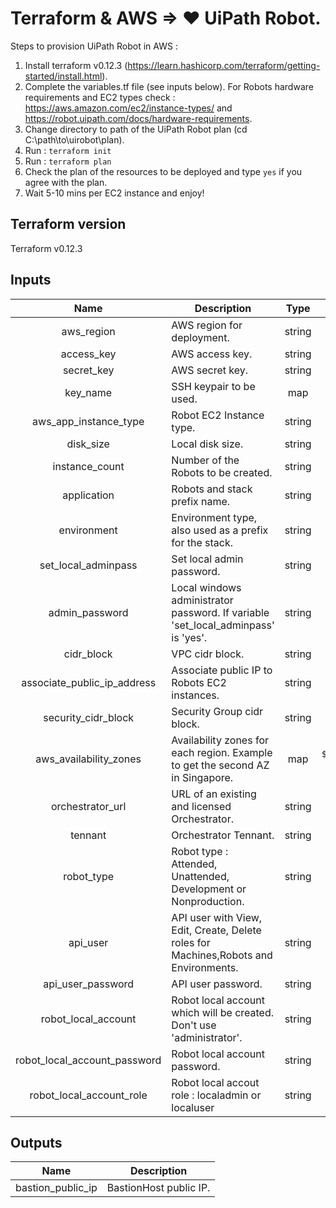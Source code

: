 # Terraform & AWS => ♥ UiPath Robot.
Steps to provision UiPath Robot in AWS :
1. Install terraform  v0.12.3 (https://learn.hashicorp.com/terraform/getting-started/install.html).
2. Complete the variables.tf file (see inputs below). For Robots hardware requirements and EC2 types check : https://aws.amazon.com/ec2/instance-types/  and https://robot.uipath.com/docs/hardware-requirements.
3. Change directory to path of the UiPath Robot plan (cd C:\path\to\uirobot\plan).
4. Run : ` terraform init `
5. Run : ` terraform plan `
6. Check the plan of the resources to be deployed and type ` yes ` if you agree with the plan.
7. Wait 5-10 mins per EC2 instance and enjoy!

## Terraform version
Terraform v0.12.3

## Inputs

| Name | Description | Type | Default | Required |
|:----:|-----|:----:|:----:|:--:|
| aws\_region | AWS region for deployment. | string | `"eu-west-2"` | yes |
| access\_key | AWS access key. | string | `"SGFASDCXVXCBAD"` | yes |
| secret\_key | AWS secret key. | string | `"+SGFASDCXVXCBAD+SGF"` | yes |
| key\_name | SSH keypair to be used. | map | `SSH_KEY` | yes |
| aws\_app\_instance\_type | Robot EC2 Instance type. | string | `"t2.medium"` | yes |
| disk\_size | Local disk size. | string | `"100"` | yes |
| instance\_count | Number of the Robots to be created. | string | `"2"` | yes |
| application | Robots and stack prefix name. | string | `"uirobot"` | yes |
| environment | Environment type, also used as a prefix for the stack. | string | `"prod"` | yes |
| set\_local\_adminpass | Set local admin password. | string | `"yes"` | yes |
| admin\_password | Local windows administrator password. If variable 'set_local_adminpass' is 'yes'. | string | `"Local@dminP@55!*"` | yes |
| cidr\_block | VPC cidr block. | string | `"10.0.0.0/16"` | yes |
| associate\_public\_ip\_address | Associate public IP to Robots EC2 instances. | string | `"false"` | yes |
| security\_cidr\_block | Security Group cidr block. | string | `"0.0.0.0/0"` | yes |
| aws\_availability\_zones | Availability zones for each region. Example to get the second AZ in Singapore. | map | `${element(var.aws_availability_zones ['ap-southeast-1'], 0)}` | yes |
| orchestrator\_url | URL of an existing and licensed Orchestrator. | string | `"https://my-licensed-orchestrator.net"` | yes |
| tennant | Orchestrator Tennant. | string | `"default"` | yes |
| robot\_type | Robot type : Attended, Unattended, Development or Nonproduction. | string | `"Unattended"` | yes |
| api\_user | API user with View, Edit, Create, Delete roles for Machines,Robots and Environments. | string | `"apiUser"` | yes |
| api\_user\_password | API user password. | string | `"ApiP@ssWd"` | yes |
| robot\_local\_account | Robot local account which will be created. Don't use 'administrator'. | string | `"robolocal"` | yes |
| robot\_local\_account\_password | Robot local account password. | string | `"R@pVPsf@Fx"` | yes |
| robot\_local\_account\_role | Robot local accout role : localadmin or localuser | string | `"localadmin"` | yes |

## Outputs

| Name | Description |
|------|-------------|
| bastion\_public\_ip | BastionHost public IP. |